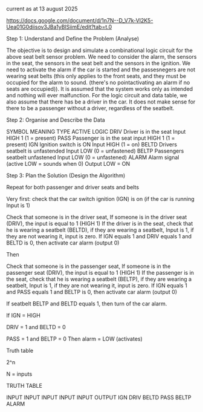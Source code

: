 current as at 13 august 2025

https://docs.google.com/document/d/1n7N--D_V7k-Vl2K5-Uea01G0diisov3JBa1yBlSiimE/edit?tab=t.0 


Step 1: Understand and Define the Problem (Analyse)

The objective is to design and simulate a combinational logic circuit for the above seat belt sensor problem. We need to consider the alarm, the sensors in the seat, the sensors in the seat belt and the sensors in the ignition. We need to activate the alarm if the car is started and the passesnegers are not wearing seat belts (this only applies to the front seats, and they must be occupied for the alarm to sound. (there's no pointactivating an alarm if no seats are occupied)). It is assumed that the system works only as intended and nothing will ever malfunction. For the logic circuit and data table, we also assume that there has be a driver in the car. It does not make sense for there to be a passenger without a driver, regardless of the seatbelt.

Step 2: Organise and Describe the Data


SYMBOL
MEANING
TYPE
ACTIVE LOGIC
DRIV
Driver is in the seat
Input
HIGH 1 (1 = present)
PASS
Passenger is in the seat
input
HIGH 1 (1 = present)
IGN
Ignition switch is ON
Input
HIGH (1 = on)
BELTD
Drivers seatbelt is unfastended
Input
LOW (0 = unfastened)
BELTP
Passengers seatbelt unfastened
Input
LOW (0 = unfastened)
ALARM
Alarm signal (active LOW = sounds when 0)
Output
LOW = ON


Step 3: Plan the Solution (Design the Algorithm)

Repeat for both passenger and driver seats and belts

Very first: check that the car switch ignition (IGN) is on (if the car is running Input is 1)

Check that someone is in the driver seat,
If someone is in the driver seat (DRIV), the input is equal to 1 (HIGH 1)
	If the driver is in the seat, check that he is wearing a seatbelt (BELTD), if they are        wearing a seatbelt, Input is 1, if they are not wearing it, input is zero.
     If IGN equals 1 and DRIV equals 1 and BELTD is 0, then activate car alarm (output 0)






Then

Check that someone is in the passenger seat,
If someone is in the passenger seat (DRIV), the input is equal to 1 (HIGH 1)
	If the passenger is in the seat, check that he is wearing a seatbelt (BELTP), if they are        wearing a seatbelt, Input is 1, if they are not wearing it, input is zero.
     If IGN equals 1 and PASS equals 1 and BELTP is 0, then activate car alarm (output 0)


If seatbelt BELTP and BELTD equals 1, then turn of the car alarm.




If IGN = HIGH

   DRIV = 1 and BELTD = 0


   PASS = 1 and BELTP = 0
Then alarm = LOW (activates)




Truth table


2^n

N = inputs

TRUTH TABLE

INPUT
INPUT
INPUT
INPUT
INPUT
OUTPUT
IGN
DRIV
BELTD
PASS
BELTP
ALARM
